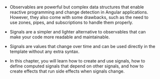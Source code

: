 - Observables are powerful but complex data structures that enable reactive programming and change detection in Angular applications. However, they also come with some drawbacks, such as the need to use zones, pipes, and subscriptions to handle them properly. 

- Signals are a simpler and lighter alternative to observables that can make your code more readable and maintainable. 

- Signals are values that change over time and can be used directly in the template without any extra syntax. 

- In this chapter, you will learn how to create and use signals, how to define computed signals that depend on other signals, and how to create effects that run side effects when signals change.
